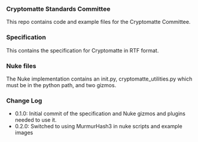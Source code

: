 ### Cryptomatte Standards Committee ###

This repo contains code and example files for the Cryptomatte Committee. 

### Specification ###

This contains the specification for Cryptomatte in RTF format. 

### Nuke files ###

The Nuke implementation contains an init.py, cryptomatte_utilities.py which must be in the python path, and two gizmos. 

### Change Log ###

* 0.1.0: Initial commit of the specification and Nuke gizmos and plugins needed to use it. 
* 0.2.0: Switched to using MurmurHash3 in nuke scripts and example images
